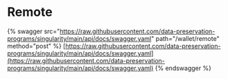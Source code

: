 # Remote

{% swagger src="https://raw.githubusercontent.com/data-preservation-programs/singularity/main/api/docs/swagger.yaml" path="/wallet/remote" method="post" %}
[https://raw.githubusercontent.com/data-preservation-programs/singularity/main/api/docs/swagger.yaml](https://raw.githubusercontent.com/data-preservation-programs/singularity/main/api/docs/swagger.yaml)
{% endswagger %}

